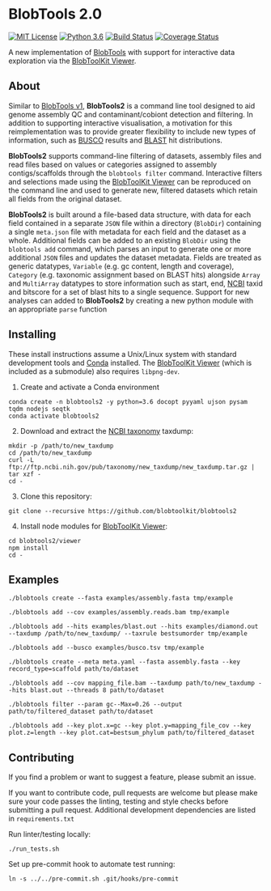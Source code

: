 # BlobTools 2.0

[![MIT License](https://img.shields.io/badge/license-MIT-blue.svg)](https://opensource.org/licenses/MIT)
[![Python 3.6](https://img.shields.io/badge/python-3.6-blue.svg)](https://www.python.org/downloads/release/python-360/)
[![Build Status](https://travis-ci.org/blobtoolkit/blobtools2.svg?branch=master)](https://travis-ci.org/blobtoolkit/blobtools-add)
[![Coverage Status](https://coveralls.io/repos/github/blobtoolkit/blobtools-add/badge.svg?branch=master)](https://coveralls.io/github/blobtoolkit/blobtools2?branch=master)

A new implementation of [BlobTools](https://github.com/DRL/blobtools) with support for interactive data exploration via the [BlobToolKit Viewer](https://github.com/blobtoolkit/viewer).

## About

Similar to [BlobTools v1](https://github.com/DRL/blobtools), **BlobTools2** is a command line tool designed to aid genome assembly QC and contaminant/cobiont detection and filtering. In addition to supporting interactive visualisation, a motivation for this reimplementation was to provide greater flexibility to include new types of information, such as [BUSCO](https://busco.ezlab.org) results and [BLAST](https://blast.ncbi.nlm.nih.gov/Blast.cgi) hit distributions.

**BlobTools2** supports command-line filtering of datasets, assembly files and read files based on values or categories assigned to assembly contigs/scaffolds through the `blobtools filter` command. Interactive filters and selections made using the [BlobToolKit Viewer](https://github.com/blobtoolkit/viewer) can be reproduced on the command line and used to generate new, filtered datasets which retain all fields from the original dataset.

**BlobTools2** is built around a file-based data structure, with data for each field contained in a separate `JSON` file within a directory (`BlobDir`) containing a single `meta.json` file with metadata for each field and the dataset as a whole. Additional fields can be added to an existing `BlobDir` using the `blobtools add` command, which parses an input to generate one or more additional `JSON` files and updates the dataset metadata. Fields are treated as generic datatypes, `Variable` (e.g. gc content, length and coverage), `Category` (e.g. taxonomic assignment based on BLAST hits) alongside `Array` and `MultiArray` datatypes to store information such as start, end, [NCBI](https://www.ncbi.nlm.nih.gov) taxid and bitscore for a set of blast hits to a single sequence. Support for new analyses can added to **BlobTools2** by creating a new python module with an appropriate `parse` function


## Installing

These install instructions assume a Unix/Linux system with standard development tools and [Conda](https://conda.io/docs/user-guide/install/index.html) installed. The [BlobToolKit Viewer](https://github.com/blobtoolkit/viewer) (which is included as a submodule) also requires `libpng-dev`.

1. Create and activate a Conda environment
```
conda create -n blobtools2 -y python=3.6 docopt pyyaml ujson pysam tqdm nodejs seqtk
conda activate blobtools2
```

2. Download and extract the [NCBI taxonomy](https://www.ncbi.nlm.nih.gov/taxonomy) taxdump:
```
mkdir -p /path/to/new_taxdump
cd /path/to/new_taxdump
curl -L ftp://ftp.ncbi.nih.gov/pub/taxonomy/new_taxdump/new_taxdump.tar.gz | tar xzf -
cd -
```

3. Clone this repository:
```
git clone --recursive https://github.com/blobtoolkit/blobtools2
```

4. Install node modules for [BlobToolKit Viewer](https://github.com/blobtoolkit/viewer):
```
cd blobtools2/viewer
npm install
cd -
```


## Examples

```
./blobtools create --fasta examples/assembly.fasta tmp/example
```

```
./blobtools add --cov examples/assembly.reads.bam tmp/example
```

```
./blobtools add --hits examples/blast.out --hits examples/diamond.out --taxdump /path/to/new_taxdump/ --taxrule bestsumorder tmp/example
```

```
./blobtools add --busco examples/busco.tsv tmp/example
```


```
./blobtools create --meta meta.yaml --fasta assembly.fasta --key record_type=scaffold path/to/dataset
```

```
./blobtools add --cov mapping_file.bam --taxdump path/to/new_taxdump --hits blast.out --threads 8 path/to/dataset
```

```
./blobtools filter --param gc--Max=0.26 --output path/to/filtered_dataset path/to/dataset
```

```
./blobtools add --key plot.x=gc --key plot.y=mapping_file_cov --key plot.z=length --key plot.cat=bestsum_phylum path/to/filtered_dataset
```


## Contributing

If you find a problem or want to suggest a feature, please submit an issue.

If you want to contribute code, pull requests are welcome but please make sure your code passes the linting, testing and style checks before submitting a pull request. Additional development dependencies are listed in `requirements.txt`

Run linter/testing locally:
```
./run_tests.sh
```

Set up pre-commit hook to automate test running:
```
ln -s ../../pre-commit.sh .git/hooks/pre-commit
```
